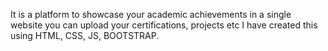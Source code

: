 It is a platform to showcase your academic achievements in a single website you can upload your certifications, projects etc 
I have created this using HTML, CSS, JS, BOOTSTRAP.
